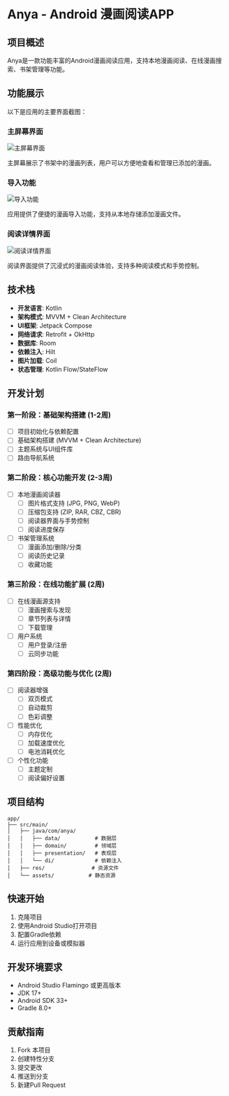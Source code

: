 # Anya - Android 漫画阅读APP

## 项目概述
Anya是一款功能丰富的Android漫画阅读应用，支持本地漫画阅读、在线漫画搜索、书架管理等功能。

## 功能展示
以下是应用的主要界面截图：

### 主屏幕界面
![主屏幕界面](docs/imgs/home_screenshot.png)

主屏幕展示了书架中的漫画列表，用户可以方便地查看和管理已添加的漫画。

### 导入功能
![导入功能](docs/imgs/home_screen_import.png)

应用提供了便捷的漫画导入功能，支持从本地存储添加漫画文件。

### 阅读详情界面
![阅读详情界面](docs/imgs/reading_detail.png)

阅读界面提供了沉浸式的漫画阅读体验，支持多种阅读模式和手势控制。

## 技术栈
- **开发语言**: Kotlin
- **架构模式**: MVVM + Clean Architecture
- **UI框架**: Jetpack Compose
- **网络请求**: Retrofit + OkHttp
- **数据库**: Room
- **依赖注入**: Hilt
- **图片加载**: Coil
- **状态管理**: Kotlin Flow/StateFlow

## 开发计划

### 第一阶段：基础架构搭建 (1-2周)
- [ ] 项目初始化与依赖配置
- [ ] 基础架构搭建 (MVVM + Clean Architecture)
- [ ] 主题系统与UI组件库
- [ ] 路由导航系统

### 第二阶段：核心功能开发 (2-3周)
- [ ] 本地漫画阅读器
  - [ ] 图片格式支持 (JPG, PNG, WebP)
  - [ ] 压缩包支持 (ZIP, RAR, CBZ, CBR)
  - [ ] 阅读器界面与手势控制
  - [ ] 阅读进度保存

- [ ] 书架管理系统
  - [ ] 漫画添加/删除/分类
  - [ ] 阅读历史记录
  - [ ] 收藏功能

### 第三阶段：在线功能扩展 (2周)
- [ ] 在线漫画源支持
  - [ ] 漫画搜索与发现
  - [ ] 章节列表与详情
  - [ ] 下载管理

- [ ] 用户系统
  - [ ] 用户登录/注册
  - [ ] 云同步功能

### 第四阶段：高级功能与优化 (2周)
- [ ] 阅读器增强
  - [ ] 双页模式
  - [ ] 自动裁剪
  - [ ] 色彩调整

- [ ] 性能优化
  - [ ] 内存优化
  - [ ] 加载速度优化
  - [ ] 电池消耗优化

- [ ] 个性化功能
  - [ ] 主题定制
  - [ ] 阅读偏好设置

## 项目结构
```
app/
├── src/main/
│   ├── java/com/anya/
│   │   ├── data/           # 数据层
│   │   ├── domain/         # 领域层
│   │   ├── presentation/   # 表现层
│   │   └── di/             # 依赖注入
│   ├── res/               # 资源文件
│   └── assets/           # 静态资源
```

## 快速开始
1. 克隆项目
2. 使用Android Studio打开项目
3. 配置Gradle依赖
4. 运行应用到设备或模拟器

## 开发环境要求
- Android Studio Flamingo 或更高版本
- JDK 17+
- Android SDK 33+
- Gradle 8.0+

## 贡献指南
1. Fork 本项目
2. 创建特性分支
3. 提交更改
4. 推送到分支
5. 新建Pull Request